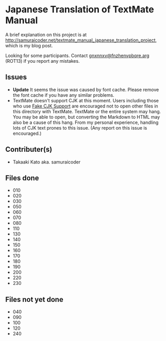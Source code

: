# Japanese Translation of TextMate Manual

A brief explanation on this project is at <http://samuraicoder.net/textmate_manual_japanese_translation_project>, which is my blog post.

Looking for some participants.
Contact <gnxnnxv@fnzhenvpbqre.arg> (ROT13) if you report any mistakes.

## Issues

* **Update** It seems the issue was caused by font cache. Please remove the font cache if you have any similar problems. 
* TextMate doesn't support CJK at this moment. Users including those who use [Fake CJK Support](http://macromates.com/blog/archives/2006/11/09/faking-cjk-support/) are encouraged not to open other files in this directory with TextMate. TextMate or the entire system may hang. You may be able to open, but converting the Markdown to HTML may also be a cause of this hang. From my personal experience, handling lots of CJK text prones to this issue. (Any report on this issue is encouraged.)

## Contributer(s)

* Takaaki Kato aka. samuraicoder

## Files done

* 010
* 020
* 030
* 050
* 060
* 070
* 080
* 110
* 130
* 140
* 150
* 160
* 170
* 180
* 190
* 200
* 220
* 230

## Files not yet done

* 040
* 090
* 100
* 120
* 240
